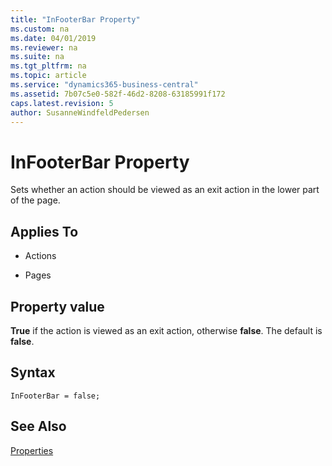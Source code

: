 ```yaml
---
title: "InFooterBar Property"
ms.custom: na
ms.date: 04/01/2019
ms.reviewer: na
ms.suite: na
ms.tgt_pltfrm: na
ms.topic: article
ms.service: "dynamics365-business-central"
ms.assetid: 7b07c5e0-582f-46d2-8208-63185991f172
caps.latest.revision: 5
author: SusanneWindfeldPedersen
---
```


 

# InFooterBar Property
Sets whether an action should be viewed as an exit action in the lower part of the page.  
  
## Applies To  
  
-   Actions  
  
-   Pages  
 
## Property value
**True** if the action is viewed as an exit action, otherwise **false**. The default is **false**.

## Syntax
```
InFooterBar = false;
```

## See Also  
 [Properties](devenv-properties.md)